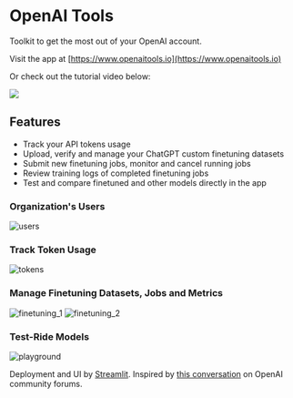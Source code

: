 # OpenAI Tools
Toolkit to get the most out of your OpenAI account.

Visit the app at [https://www.openaitools.io](https://www.openaitools.io)

Or check out the tutorial video below:

[![](https://markdown-videos-api.jorgenkh.no/youtube/ZFMahUWQin4)](https://youtu.be/ZFMahUWQin4)

## Features
- Track your API tokens usage
- Upload, verify and manage your ChatGPT custom finetuning datasets
- Submit new finetuning jobs, monitor and cancel running jobs
- Review training logs of completed finetuning jobs
- Test and compare finetuned and other models directly in the app

### Organization's Users
![users](https://github.com/tipani86/OpenAI-Tools/assets/60060750/d4bc1add-10f3-4472-8f85-b6a32b21a623)

### Track Token Usage
![tokens](https://github.com/tipani86/OpenAI-Tools/assets/60060750/e871ba47-6ff0-4ac2-8169-5a9a0ee53d37)

### Manage Finetuning Datasets, Jobs and Metrics
![finetuning_1](https://github.com/tipani86/OpenAI-Tools/assets/60060750/4eafdc5f-e702-413b-8e97-68cc7420ff4b)
![finetuning_2](https://github.com/tipani86/OpenAI-Tools/assets/60060750/21f706ba-06ef-4f5b-9fc1-bfa29dda0f1a)

### Test-Ride Models
![playground](https://github.com/tipani86/OpenAI-Tools/assets/60060750/a8998700-255d-4b3e-9017-c41eec07ed55)

Deployment and UI by [Streamlit](https://streamlit.io). Inspired by [this conversation](https://community.openai.com/t/how-to-track-individual-usage/15935) on OpenAI community forums.

